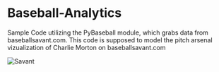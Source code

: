 # Baseball-Analytics
Sample Code utilizing the PyBaseball module, which grabs data from baseballsavant.com. 
This code is supposed to model the pitch arsenal vizualization of Charlie Morton on baseballsavant.com

![Savant](https://i.imgur.com/wPYtzfs.png)
